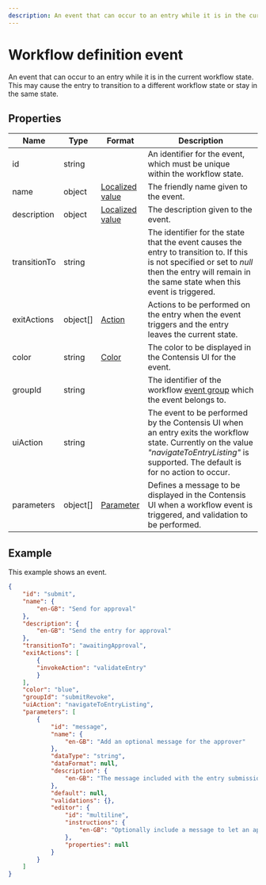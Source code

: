 ```yaml
---
description: An event that can occur to an entry while it is in the current workflow state.
---
```

# Workflow definition event

An event that can occur to an entry while it is in the current workflow state. This may cause the entry to transition to a different workflow state or stay in the same state.

## Properties

| Name     | Type   | Format          | Description                                        |
|----------|--------|-----------------|----------------------------------------------------|
| id | string | | An identifier for the event, which must be unique within the workflow state. |
| name | object | [Localized value](/key-concepts/localization.md)  | The friendly name given to the event. |
| description | object | [Localized value](/key-concepts/localization.md)  | The description given to the event.|
| transitionTo | string | | The identifier for the state that the event causes the entry to transition to. If this is not specified or set to *null* then the entry will remain in the same state when this event is triggered. |
| exitActions | object[] | [Action](actions) | Actions to be performed on the entry when the event triggers and the entry leaves the current state. |
| color | string | [Color](colors) | The color to be displayed in the Contensis UI for the event. |
| groupId | string | | The identifier of the workflow [event group](event-group) which the event belongs to. |
| uiAction | string |  | The event to be performed by the Contensis UI when an entry exits the workflow state. Currently on the value *"navigateToEntryListing"* is supported. The default is for no action to occur. |
| parameters | object[] | [Parameter](parameter) | Defines a message to be displayed in the Contensis UI when a workflow event is triggered, and validation to be performed. |

## Example

This example shows an event.

```json
{
    "id": "submit",
    "name": {
        "en-GB": "Send for approval"
    },
    "description": {
        "en-GB": "Send the entry for approval"
    },
    "transitionTo": "awaitingApproval",
    "exitActions": [
        {
        "invokeAction": "validateEntry"
        }
    ],
    "color": "blue",
    "groupId": "submitRevoke",
    "uiAction": "navigateToEntryListing",
    "parameters": [
        {
            "id": "message",
            "name": {
                "en-GB": "Add an optional message for the approver"
            },
            "dataType": "string",
            "dataFormat": null,
            "description": {
                "en-GB": "The message included with the entry submission"
            },
            "default": null,
            "validations": {},
            "editor": {
                "id": "multiline",
                "instructions": {
                    "en-GB": "Optionally include a message to let an approver understand your changes"
                },
                "properties": null
            }
        }
    ]
}
```
